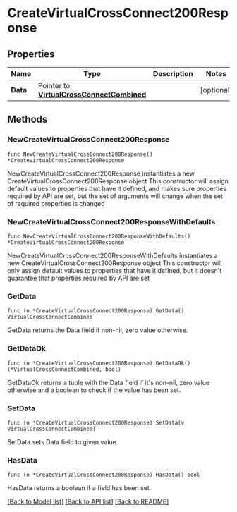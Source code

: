 # CreateVirtualCrossConnect200Response

## Properties

Name | Type | Description | Notes
------------ | ------------- | ------------- | -------------
**Data** | Pointer to [**VirtualCrossConnectCombined**](VirtualCrossConnectCombined.md) |  | [optional] 

## Methods

### NewCreateVirtualCrossConnect200Response

`func NewCreateVirtualCrossConnect200Response() *CreateVirtualCrossConnect200Response`

NewCreateVirtualCrossConnect200Response instantiates a new CreateVirtualCrossConnect200Response object
This constructor will assign default values to properties that have it defined,
and makes sure properties required by API are set, but the set of arguments
will change when the set of required properties is changed

### NewCreateVirtualCrossConnect200ResponseWithDefaults

`func NewCreateVirtualCrossConnect200ResponseWithDefaults() *CreateVirtualCrossConnect200Response`

NewCreateVirtualCrossConnect200ResponseWithDefaults instantiates a new CreateVirtualCrossConnect200Response object
This constructor will only assign default values to properties that have it defined,
but it doesn't guarantee that properties required by API are set

### GetData

`func (o *CreateVirtualCrossConnect200Response) GetData() VirtualCrossConnectCombined`

GetData returns the Data field if non-nil, zero value otherwise.

### GetDataOk

`func (o *CreateVirtualCrossConnect200Response) GetDataOk() (*VirtualCrossConnectCombined, bool)`

GetDataOk returns a tuple with the Data field if it's non-nil, zero value otherwise
and a boolean to check if the value has been set.

### SetData

`func (o *CreateVirtualCrossConnect200Response) SetData(v VirtualCrossConnectCombined)`

SetData sets Data field to given value.

### HasData

`func (o *CreateVirtualCrossConnect200Response) HasData() bool`

HasData returns a boolean if a field has been set.


[[Back to Model list]](../README.md#documentation-for-models) [[Back to API list]](../README.md#documentation-for-api-endpoints) [[Back to README]](../README.md)


